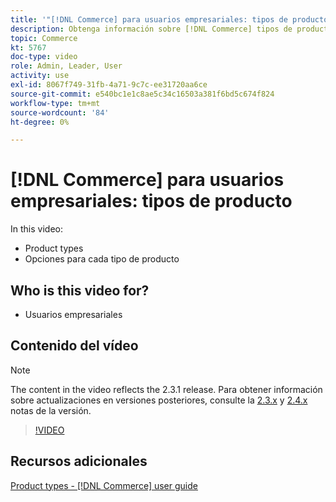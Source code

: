 ```yaml
---
title: '"[!DNL Commerce] para usuarios empresariales: tipos de producto"'
description: Obtenga información sobre [!DNL Commerce] tipos de producto y las opciones de cada uno.
topic: Commerce
kt: 5767
doc-type: video
role: Admin, Leader, User
activity: use
exl-id: 8067f749-31fb-4a71-9c7c-ee31720aa6ce
source-git-commit: e540bc1e1c8ae5c34c16503a381f6bd5c674f824
workflow-type: tm+mt
source-wordcount: '84'
ht-degree: 0%

---
```


# [!DNL Commerce] para usuarios empresariales: tipos de producto

In this video:

- Product types
- Opciones para cada tipo de producto

## Who is this video for?

- Usuarios empresariales

## Contenido del vídeo

>[!NOTE]
>
>The content in the video reflects the 2.3.1 release. Para obtener información sobre actualizaciones en versiones posteriores, consulte la [ 2.3.x](https://devdocs.magento.com/guides/v2.3/release-notes/bk-release-notes.html) y [2.4.x](https://devdocs.magento.com/guides/v2.4/release-notes/bk-release-notes.html) notas de la versión.

>[!VIDEO](https://video.tv.adobe.com/v/35952?quality=12&learn=on)

## Recursos adicionales

[Product types - [!DNL Commerce] user guide](https://docs.magento.com/user-guide/catalog/product-types.html)
